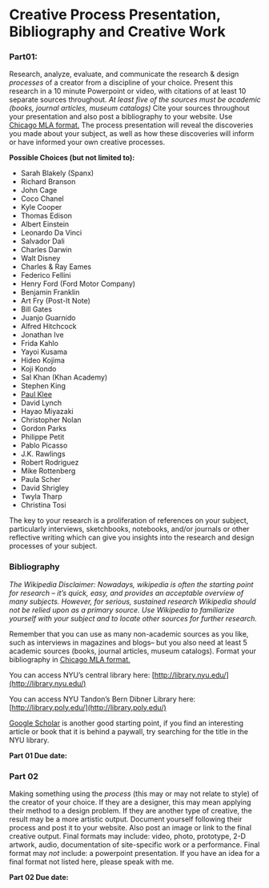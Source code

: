# Creative Process Presentation, Bibliography and Creative Work

### Part01: 
Research, analyze, evaluate, and communicate the research & design *processes* of a creator from a discipline of your choice. Present this research in a 10 minute Powerpoint or video, with citations of at least 10 separate sources throughout. *At least five of the sources must be academic (books, journal articles, museum catalogs)* Cite your sources throughout your presentation and also post a bibliography to your website. Use [Chicago MLA format.](https://owl.purdue.edu/owl/research_and_citation/chicago_manual_17th_edition/chicago_manual_of_style_17th_edition.html)
The process presentation will reveal the discoveries you made about your subject, as well as how these discoveries will inform or have informed your own creative processes.

**Possible Choices \(but not limited to\):**

* Sarah Blakely \(Spanx\)
* Richard Branson
* John Cage
* Coco Chanel 
* Kyle Cooper
* Thomas Edison 
* Albert Einstein
* Leonardo Da Vinci 
* Salvador Dali 
* Charles Darwin
* Walt Disney
* Charles & Ray Eames
* Federico Fellini
* Henry Ford \(Ford Motor Company\)
* Benjamin Franklin
* Art Fry \(Post-It Note\)
* Bill Gates
* Juanjo Guarnido 
* Alfred Hitchcock
* Jonathan Ive
* Frida Kahlo 
* Yayoi Kusama
* Hideo Kojima 
* Koji Kondo
* Sal Khan \(Khan Academy\)
* Stephen King 
* [Paul Klee](http://www.openculture.com/2016/03/3900-pages-of-paul-klees-personal-notebooks-are-now-online.html)
* David Lynch
* Hayao Miyazaki
* Christopher Nolan 
* Gordon Parks
* Philippe Petit
* Pablo Picasso
* J.K. Rawlings 
* Robert Rodriguez
* Mike Rottenberg 
* Paula Scher
* David Shrigley 
* Twyla Tharp
* Christina Tosi 

The key to your research is a proliferation of references on your subject, particularly interviews, sketchbooks, notebooks, and/or journals or other reflective writing which can give you insights into the research and design processes of your subject.

### Bibliography

*The Wikipedia Disclaimer: Nowadays, wikipedia is often the starting point for research – it’s quick, easy, and provides an acceptable overview of many subjects. However, for serious, sustained research Wikipedia should not be relied upon as a primary source. Use Wikipedia to familiarize yourself with your subject and to locate other sources for further research.*

Remember that you can use as many non-academic sources as you like, such as interviews in magazines and blogs– but you also need at least 5 academic sources (books, journal articles, museum catalogs). Format your bibliography in [Chicago MLA format.](https://owl.purdue.edu/owl/research_and_citation/chicago_manual_17th_edition/chicago_manual_of_style_17th_edition.html)

You can access NYU’s central library here: [http://library.nyu.edu/](http://library.nyu.edu/)

You can access NYU Tandon’s Bern Dibner Library here: [http://library.poly.edu/](http://library.poly.edu/)

[Google Scholar](https://scholar.google.com/) is another good starting point, if you find an interesting article or book that it is behind a paywall, try searching for the title in the NYU library.  

**Part 01 Due date:**


### Part 02

Making something using the *process* (this may or may not relate to style) of the creator of your choice. If they are a designer, this may mean applying their method to a design problem. If they are another type of creative, the result may be a more artistic output. Document yourself following their process and post it to your website. Also post an image or link to the final creative output. Final formats may include: video, photo, prototype, 2-D artwork, audio, documentation of site-specific work or a performance. Final format may *not* include: a powerpoint presentation. If you have an idea for a final format not listed here, please speak with me. 

**Part 02 Due date:**



